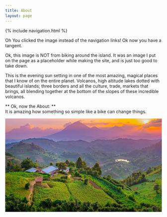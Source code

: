 ```yaml
---
title: About
layout: page
---
```




{% include navigation.html %} 

Oh You clicked the image instead of the navigation links! Ok now you have a tangent.


Ok, this image is NOT from biking around the island.  It was an image I put on the page as a placeholder while making the site, and is just too good to take down.  

This is the evening sun setting in one of the most amazing, magical places that I know of on the entire planet.  Volcanos, high altitude lakes dotted with beautiful islands; three borders and all the culture, trade, markets that brings, all blending together at the bottom of the slopes of these incredible volcanos.  

** Ok, now the About: **  
It is amazing how something so simple like a bike can change things.  


<img src="../images/muhabura.jpg" height="300" title="Muhabura, the guide"><br>
 